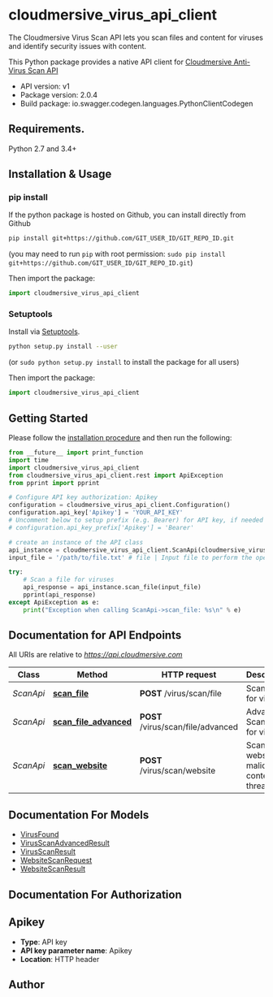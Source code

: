 # cloudmersive_virus_api_client
The Cloudmersive Virus Scan API lets you scan files and content for viruses and identify security issues with content.

This Python package provides a native API client for [Cloudmersive Anti-Virus Scan API](https://www.cloudmersive.com/virus-api)

- API version: v1
- Package version: 2.0.4
- Build package: io.swagger.codegen.languages.PythonClientCodegen

## Requirements.

Python 2.7 and 3.4+

## Installation & Usage
### pip install

If the python package is hosted on Github, you can install directly from Github

```sh
pip install git+https://github.com/GIT_USER_ID/GIT_REPO_ID.git
```
(you may need to run `pip` with root permission: `sudo pip install git+https://github.com/GIT_USER_ID/GIT_REPO_ID.git`)

Then import the package:
```python
import cloudmersive_virus_api_client 
```

### Setuptools

Install via [Setuptools](http://pypi.python.org/pypi/setuptools).

```sh
python setup.py install --user
```
(or `sudo python setup.py install` to install the package for all users)

Then import the package:
```python
import cloudmersive_virus_api_client
```

## Getting Started

Please follow the [installation procedure](#installation--usage) and then run the following:

```python
from __future__ import print_function
import time
import cloudmersive_virus_api_client
from cloudmersive_virus_api_client.rest import ApiException
from pprint import pprint

# Configure API key authorization: Apikey
configuration = cloudmersive_virus_api_client.Configuration()
configuration.api_key['Apikey'] = 'YOUR_API_KEY'
# Uncomment below to setup prefix (e.g. Bearer) for API key, if needed
# configuration.api_key_prefix['Apikey'] = 'Bearer'

# create an instance of the API class
api_instance = cloudmersive_virus_api_client.ScanApi(cloudmersive_virus_api_client.ApiClient(configuration))
input_file = '/path/to/file.txt' # file | Input file to perform the operation on.

try:
    # Scan a file for viruses
    api_response = api_instance.scan_file(input_file)
    pprint(api_response)
except ApiException as e:
    print("Exception when calling ScanApi->scan_file: %s\n" % e)

```

## Documentation for API Endpoints

All URIs are relative to *https://api.cloudmersive.com*

Class | Method | HTTP request | Description
------------ | ------------- | ------------- | -------------
*ScanApi* | [**scan_file**](docs/ScanApi.md#scan_file) | **POST** /virus/scan/file | Scan a file for viruses
*ScanApi* | [**scan_file_advanced**](docs/ScanApi.md#scan_file_advanced) | **POST** /virus/scan/file/advanced | Advanced Scan a file for viruses
*ScanApi* | [**scan_website**](docs/ScanApi.md#scan_website) | **POST** /virus/scan/website | Scan a website for malicious content and threats


## Documentation For Models

 - [VirusFound](docs/VirusFound.md)
 - [VirusScanAdvancedResult](docs/VirusScanAdvancedResult.md)
 - [VirusScanResult](docs/VirusScanResult.md)
 - [WebsiteScanRequest](docs/WebsiteScanRequest.md)
 - [WebsiteScanResult](docs/WebsiteScanResult.md)


## Documentation For Authorization


## Apikey

- **Type**: API key
- **API key parameter name**: Apikey
- **Location**: HTTP header


## Author



